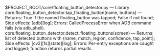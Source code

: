 $PROJECT_ROOT/core/floating_button_detector.py — Library
core.floating_button_detector.tap_floating_button(name, buttons) — Returns: True if the named floating_button was tapped; False if not found; Side effects: [adb][log]; Errors: CalledProcessError when ADB command fails (via adb_shell).
core.floating_button_detector.detect_floating_buttons(screen) — Returns: list of detected buttons with {name, match_region, confidence, tap_point}; Side effects: [cv2][fs][state][log]; Errors: Per-entry exceptions are caught and logged; function returns partial results.
